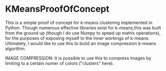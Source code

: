 # KMeansProofOfConcept

This is a simple proof of concept for k-means clustering implemented in Python. Though numerous effective libraries exist for k-means,this was built from the ground up (though I do use Numpy to speed up matrix operations), for the purposes of exposing myself to the inner workings of k-means. Ultimately, I would like to use this to build an image compression k-means algorithm.


IMAGE COMPRESSION:
It is possible to use this to compress images by limiting to a certain numer of colors ("clusters" here).
